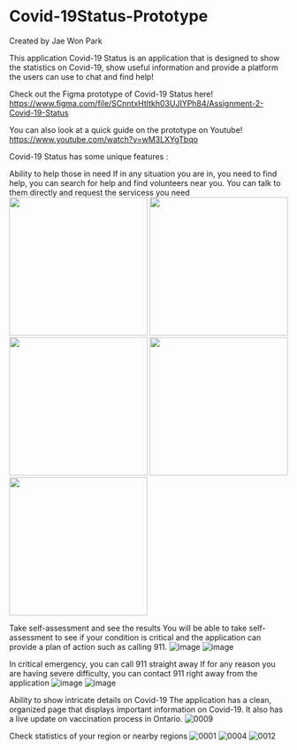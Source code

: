 # Covid-19Status-Prototype

Created by Jae Won Park

This application Covid-19 Status is an application that is designed to show the statistics on Covid-19, show useful information and provide a platform the users can use to chat and find help!

Check out the Figma prototype of Covid-19 Status here!
https://www.figma.com/file/SCnntxHtItkh03UJIYPh84/Assignment-2-Covid-19-Status

You can also look at a quick guide on the prototype on Youtube!
https://www.youtube.com/watch?v=wM3LXYgTbqo

Covid-19 Status has some unique features :

Ability to help those in need
If in any situation you are in, you need to find help, you can search for help and find volunteers near you. You can talk to them directly and request the servicess you need
<img src="https://user-images.githubusercontent.com/15161553/111071977-fab0d180-84ae-11eb-9b47-db8eb6bf935f.png" width="250">
<img src="https://user-images.githubusercontent.com/15161553/111071977-fab0d180-84ae-11eb-9b47-db8eb6bf935f.png" width="250">
<img src="https://user-images.githubusercontent.com/15161553/111071995-09978400-84af-11eb-8b03-ac68f78bb357.png" width="250">
<img src="https://user-images.githubusercontent.com/15161553/111072007-174d0980-84af-11eb-9d02-ccee9b159d18.png" width="250">
<img src="https://user-images.githubusercontent.com/15161553/111072016-22a03500-84af-11eb-9a0b-03fc4b6007ea.png" width="250">

Take self-assessment and see the results
You will be able to take self-assessment to see if your condition is critical and the application can provide a plan of action such as calling 911.
![image](https://user-images.githubusercontent.com/15161553/111071938-d523c800-84ae-11eb-94ff-4fa51992229a.png)
![image](https://user-images.githubusercontent.com/15161553/111071950-e10f8a00-84ae-11eb-9d5c-8587452968ac.png)



In critical emergency, you can call 911 straight away
If for any reason you are having severe difficulty, you can contact 911 right away from the application
![image](https://user-images.githubusercontent.com/15161553/111071908-b4f40900-84ae-11eb-9887-0ff3387fd03d.png)
![image](https://user-images.githubusercontent.com/15161553/111071918-c3422500-84ae-11eb-85b9-5398d13250e7.png)


Ability to show intricate details on Covid-19
The application has a clean, organized page that displays important information on Covid-19. It also has a live update on vaccination process in Ontario.
![0009](https://user-images.githubusercontent.com/15161553/111072141-9cd0b980-84af-11eb-9cb0-cdd12c605e38.jpg)

Check statistics of your region or nearby regions
![0001](https://user-images.githubusercontent.com/15161553/111072153-a78b4e80-84af-11eb-9b3a-db333c2b661f.jpg)
![0004](https://user-images.githubusercontent.com/15161553/111072168-b8d45b00-84af-11eb-931a-267fc9313e6f.jpg)
![0012](https://user-images.githubusercontent.com/15161553/111072177-c093ff80-84af-11eb-9152-664b135c6562.jpg)


